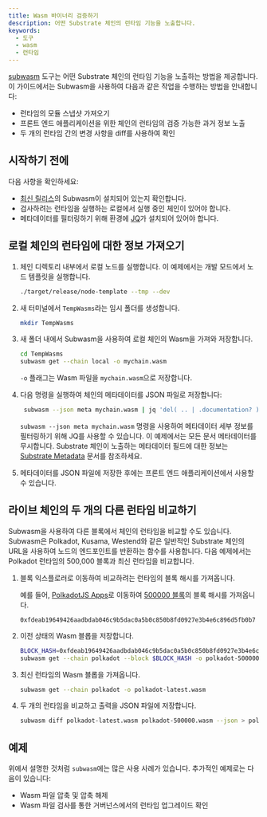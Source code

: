 ```yaml
---
title: Wasm 바이너리 검증하기
description: 어떤 Substrate 체인의 런타임 기능을 노출합니다.
keywords:
  - 도구
  - wasm
  - 런타임
---
```


[subwasm](https://github.com/chevdor/subwasm) 도구는 어떤 Substrate 체인의 런타임 기능을 노출하는 방법을 제공합니다.
이 가이드에서는 Subwasm을 사용하여 다음과 같은 작업을 수행하는 방법을 안내합니다:

- 런타임의 모듈 스냅샷 가져오기
- 프론트 엔드 애플리케이션을 위한 체인의 런타임의 검증 가능한 과거 정보 노출
- 두 개의 런타임 간의 변경 사항을 diff를 사용하여 확인

## 시작하기 전에

다음 사항을 확인하세요:

- [최신 릴리스](https://github.com/chevdor/subwasm/releases)의 Subwasm이 설치되어 있는지 확인합니다.
- 검사하려는 런타임을 실행하는 로컬에서 실행 중인 체인이 있어야 합니다.
- 메타데이터를 필터링하기 위해 환경에 [JQ](https://stedolan.github.io/jq/download/)가 설치되어 있어야 합니다.

## 로컬 체인의 런타임에 대한 정보 가져오기

1. 체인 디렉토리 내부에서 로컬 노드를 실행합니다.
   이 예제에서는 개발 모드에서 노드 템플릿을 실행합니다.

   ```bash
   ./target/release/node-template --tmp --dev
   ```

2. 새 터미널에서 `TempWasms`라는 임시 폴더를 생성합니다.

   ```bash
   mkdir TempWasms
   ```

3. 새 폴더 내에서 Subwasm을 사용하여 로컬 체인의 Wasm을 가져와 저장합니다.

   ```bash
   cd TempWasms
   subwasm get --chain local -o mychain.wasm
   ```

   `-o` 플래그는 Wasm 파일을 `mychain.wasm`으로 저장합니다.

4. 다음 명령을 실행하여 체인의 메타데이터를 JSON 파일로 저장합니다:

   ```bash
    subwasm --json meta mychain.wasm | jq 'del( .. | .documentation? )' > mychain-metadata.json
   ```

   `subwasm --json meta mychain.wasm` 명령을 사용하여 메타데이터 세부 정보를 필터링하기 위해 JQ를 사용할 수 있습니다.
   이 예제에서는 모든 문서 메타데이터를 무시합니다.
   Substrate 체인이 노출하는 메타데이터 필드에 대한 정보는 [Substrate Metadata](https://polkadot.js.org/docs/substrate) 문서를 참조하세요.

5. 메타데이터를 JSON 파일에 저장한 후에는 프론트 엔드 애플리케이션에서 사용할 수 있습니다.

## 라이브 체인의 두 개의 다른 런타임 비교하기

Subwasm을 사용하여 다른 블록에서 체인의 런타임을 비교할 수도 있습니다.
Subwasm은 Polkadot, Kusama, Westend와 같은 일반적인 Substrate 체인의 URL을 사용하여 노드의 엔드포인트를 반환하는 함수를 사용합니다.
다음 예제에서는 Polkadot 런타임의 500,000 블록과 최신 런타임을 비교합니다.

1. 블록 익스플로러로 이동하여 비교하려는 런타임의 블록 해시를 가져옵니다.

   예를 들어, [PolkadotJS Apps](https://polkadot.js.org/apps/?rpc=wss%3A%2F%2Frpc.polkadot.io#/explorer)로 이동하여 [500000 블록](https://polkadot.js.org/apps/?rpc=wss%3A%2F%2Frpc.polkadot.io#/explorer/query/500000)의 블록 해시를 가져옵니다.

   `0xfdeab19649426aadbdab046c9b5dac0a5b0c850b8fd0927e3b4e6c896d5fb0b7`

2. 이전 상태의 Wasm 블롭을 저장합니다.

   ```bash
   BLOCK_HASH=0xfdeab19649426aadbdab046c9b5dac0a5b0c850b8fd0927e3b4e6c896d5fb0b7
   subwasm get --chain polkadot --block $BLOCK_HASH -o polkadot-500000.wasm
   ```

3. 최신 런타임의 Wasm 블롭을 가져옵니다.

   ```bash
   subwasm get --chain polkadot -o polkadot-latest.wasm
   ```

4. 두 개의 런타임을 비교하고 출력을 JSON 파일에 저장합니다.

   ```bash
   subwasm diff polkadot-latest.wasm polkadot-500000.wasm --json > polkadot-wasm-diff.json
   ```

## 예제

위에서 설명한 것처럼 `subwasm`에는 많은 사용 사례가 있습니다.
추가적인 예제로는 다음이 있습니다:

- Wasm 파일 압축 및 압축 해제
- Wasm 파일 검사를 통한 거버넌스에서의 런타임 업그레이드 확인